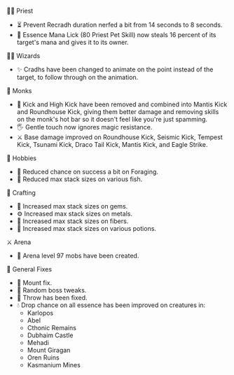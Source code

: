 🧎‍♂️ Priest

- ⏳ Prevent Recradh duration nerfed a bit from 14 seconds to 8 seconds.
- 🔮 Essence Mana Lick (80 Priest Pet Skill) now steals 16 percent of its target's mana and gives it to its owner.

🧙‍♂️ Wizards

- ✨ Cradhs have been changed to animate on the point instead of the target, to follow through on the animation.

🥋 Monks

- 🦵 Kick and High Kick have been removed and combined into Mantis Kick and Roundhouse Kick, giving them better damage and removing skills on the monk's hot bar so it doesn't feel like you're just spamming.
- 🖐️ Gentle touch now ignores magic resistance.
- ⚔️ Base damage improved on Roundhouse Kick, Seismic Kick, Tempest Kick, Tsunami Kick, Draco Tail Kick, Mantis Kick, and Eagle Strike.

🌿 Hobbies

- 🍃 Reduced chance on success a bit on Foraging.
- 🎣 Reduced max stack sizes on various fish.

🔨 Crafting

- 💎 Increased max stack sizes on gems.
- ⚙️ Increased max stack sizes on metals.
- 🧵 Increased max stack sizes on fibers.
- 🧪 Increased max stack sizes on various potions.

⚔️ Arena

- 👾 Arena level 97 mobs have been created.

🔧 General Fixes

- 🐴 Mount fix.
- 🔄 Random boss tweaks.
- 🎯 Throw has been fixed.
- 💧 Drop chance on all essence has been improved on creatures in:
    - Karlopos
    - Abel
    - Cthonic Remains
    - Dubhaim Castle
    - Mehadi
    - Mount Giragan
    - Oren Ruins
    - Kasmanium Mines
